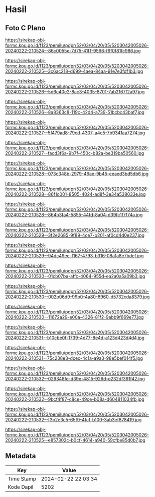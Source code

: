 # Hasil

## Foto C Plano

https://sirekap-obj-formc.kpu.go.id/f123/pemilu/pdpr/52/03/04/20/05/5203042005026-20240222-210524--86c0055e-7d75-41f1-9566-f9f0f81fc986.jpg

https://sirekap-obj-formc.kpu.go.id/f123/pemilu/pdpr/52/03/04/20/05/5203042005026-20240222-210525--3c6ac218-d699-4aea-84aa-91e7e3fdf1b3.jpg

https://sirekap-obj-formc.kpu.go.id/f123/pemilu/pdpr/52/03/04/20/05/5203042005026-20240222-210526--5d6c40e2-8ac3-4035-8701-7ab2167f2a97.jpg

https://sirekap-obj-formc.kpu.go.id/f123/pemilu/pdpr/52/03/04/20/05/5203042005026-20240222-210526--8a8363c8-119c-42d4-a739-51bcbc43baf7.jpg

https://sirekap-obj-formc.kpu.go.id/f123/pemilu/pdpr/52/03/04/20/05/5203042005026-20240222-210527--5f479ad8-79cd-4307-a4e5-7b9341aa7274.jpg

https://sirekap-obj-formc.kpu.go.id/f123/pemilu/pdpr/52/03/04/20/05/5203042005026-20240222-210527--facd3f6a-9b7f-450c-b82a-be319ba50560.jpg

https://sirekap-obj-formc.kpu.go.id/f123/pemilu/pdpr/52/03/04/20/05/5203042005026-20240222-210528--073c348b-2979-46ae-9b45-eeaed3bd5db6.jpg

https://sirekap-obj-formc.kpu.go.id/f123/pemilu/pdpr/52/03/04/20/05/5203042005026-20240222-210528--86f1c001-8505-4024-ad8f-3e34a538033e.jpg

https://sirekap-obj-formc.kpu.go.id/f123/pemilu/pdpr/52/03/04/20/05/5203042005026-20240222-210528--864b3fa4-5855-44fd-8a04-d39fc1f7f74a.jpg

https://sirekap-obj-formc.kpu.go.id/f123/pemilu/pdpr/52/03/04/20/05/5203042005026-20240222-210529--3f2e2685-9f89-4ce7-b201-af0cd4d0e237.jpg

https://sirekap-obj-formc.kpu.go.id/f123/pemilu/pdpr/52/03/04/20/05/5203042005026-20240222-210529--94dc49ee-f167-4793-b316-08a1a8e7bdef.jpg

https://sirekap-obj-formc.kpu.go.id/f123/pemilu/pdpr/52/03/04/20/05/5203042005026-20240222-210530--01cb07ba-affc-4064-955d-ea2a0a5a09b3.jpg

https://sirekap-obj-formc.kpu.go.id/f123/pemilu/pdpr/52/03/04/20/05/5203042005026-20240222-210530--002b06d9-99b0-4a80-8960-d5732cda8379.jpg

https://sirekap-obj-formc.kpu.go.id/f123/pemilu/pdpr/52/03/04/20/05/5203042005026-20240222-210530--11672a29-e00a-4326-81f2-9abb9f669e77.jpg

https://sirekap-obj-formc.kpu.go.id/f123/pemilu/pdpr/52/03/04/20/05/5203042005026-20240222-210531--b10cbe0f-1739-4d77-8e4d-a123d423d4d4.jpg

https://sirekap-obj-formc.kpu.go.id/f123/pemilu/pdpr/52/03/04/20/05/5203042005026-20240222-210531--75c238e3-dcec-4c1a-a9a3-98e5bef014f5.jpg

https://sirekap-obj-formc.kpu.go.id/f123/pemilu/pdpr/52/03/04/20/05/5203042005026-20240222-210532--029348fe-d39e-4815-926d-e232df391f42.jpg

https://sirekap-obj-formc.kpu.go.id/f123/pemilu/pdpr/52/03/04/20/05/5203042005026-20240222-210532--9bcf4f87-c8ce-49ce-b08a-d604811034fb.jpg

https://sirekap-obj-formc.kpu.go.id/f123/pemilu/pdpr/52/03/04/20/05/5203042005026-20240222-210532--f3b2e3c5-65f9-4fcf-b100-3ab3ef878419.jpg

https://sirekap-obj-formc.kpu.go.id/f123/pemilu/pdpr/52/03/04/20/05/5203042005026-20240222-210525--e857302c-b0cf-4614-a940-59cfbe85d0b7.jpg


## Metadata

| Key        | Value               |
| ---------- | ------------------- |
| Time Stamp | 2024-02-22 22:03:34 |
| Kode Dapil | 5202                |



